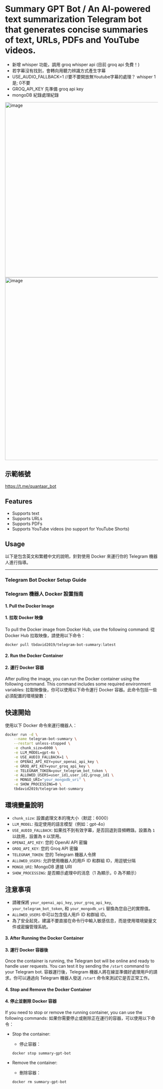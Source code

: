 # Summary GPT Bot / An AI-powered text summarization Telegram bot that generates concise summaries of text, URLs, PDFs and YouTube videos.
- 新增 whisper 功能，調用 groq whisper api  (目前 groq api 免費！)
- 若字幕沒有找到，會轉向用聽力辨識方式產生字幕
- USE_AUDIO_FALLBACK=1  //要不要開放無Youtube字幕的處理？ whisper 1是; 0不要
- GROQ_API_KEY 先準備 groq api key
- mongoDB 紀錄處理紀錄
  
<img width="575" alt="image" src="https://github.com/user-attachments/assets/7465b142-7fa1-4889-9f98-d74194ca72e3">
<img width="600" alt="image" src="https://github.com/user-attachments/assets/c69253fc-24ff-4378-9df0-eb14821cabdd">


## 示範帳號

https://t.me/quantaar_bot


## Features

- Supports text
- Supports URLs
- Supports PDFs
- Supports YouTube videos (no support for YouTube Shorts)

## Usage
以下是包含英文和繁體中文的說明，針對使用 Docker 來運行你的 Telegram 機器人進行指導。

---

### Telegram Bot Docker Setup Guide
### Telegram 機器人 Docker 設置指南

#### 1. **Pull the Docker Image**
#### 1. **拉取 Docker 映像**

To pull the Docker image from Docker Hub, use the following command:
從 Docker Hub 拉取映像，請使用以下命令：

```bash
docker pull tbdavid2019/telegram-bot-summary:latest
```

#### 2. **Run the Docker Container**
#### 2. **運行 Docker 容器**

After pulling the image, you can run the Docker container using the following command. This command includes some required environment variables:
拉取映像後，你可以使用以下命令運行 Docker 容器。此命令包括一些必須配置的環境變數：
## 快速開始

使用以下 Docker 命令來運行機器人：

```bash
docker run -d \
    --name telegram-bot-summary \
    --restart unless-stopped \
    -e chunk_size=6000 \
    -e LLM_MODEL=gpt-4o \
    -e USE_AUDIO_FALLBACK=1 \
    -e OPENAI_API_KEY=your_openai_api_key \
    -e GROQ_API_KEY=your_groq_api_key \
    -e TELEGRAM_TOKEN=your_telegram_bot_token \
    -e ALLOWED_USERS=user_id1,user_id2,group_id1 \
    -e MONGO_URI="your_mongodb_uri" \
    -e SHOW_PROCESSING=0 \
    tbdavid2019/telegram-bot-summary
```

## 環境變量說明

- `chunk_size`: 設置處理文本的塊大小（默認：6000）
- `LLM_MODEL`: 指定使用的語言模型（例如：gpt-4o）
- `USE_AUDIO_FALLBACK`: 如果找不到有效字幕，是否回退到音頻轉錄。設置為 `1` 以啟用，設置為 `0` 以禁用。
- `OPENAI_API_KEY`: 您的 OpenAI API 密鑰
- `GROQ_API_KEY`: 您的 Groq API 密鑰
- `TELEGRAM_TOKEN`: 您的 Telegram 機器人令牌
- `ALLOWED_USERS`: 允許使用機器人的用戶 ID 和群組 ID，用逗號分隔
- `MONGO_URI`: MongoDB 連接 URI
- `SHOW_PROCESSING`: 是否顯示處理中的消息（1 為顯示，0 為不顯示）

## 注意事項

- 請確保將 `your_openai_api_key`, `your_groq_api_key`, `your_telegram_bot_token`, 和 `your_mongodb_uri` 替換為您自己的實際值。
- `ALLOWED_USERS` 中可以包含個人用戶 ID 和群組 ID。
- 為了安全起見，建議不要直接在命令行中輸入敏感信息，而是使用環境變量文件或密鑰管理系統。




#### 3. **After Running the Docker Container**
#### 3. **運行 Docker 容器後**

Once the container is running, the Telegram bot will be online and ready to handle user requests. You can test it by sending the `/start` command to your Telegram bot.
容器運行後，Telegram 機器人將在線並準備好處理用戶的請求。你可以通過向 Telegram 機器人發送 `/start` 命令來測試它是否正常工作。

#### 4. **Stop and Remove the Docker Container**
#### 4. **停止並刪除 Docker 容器**

If you need to stop or remove the running container, you can use the following commands:
如果你需要停止或刪除正在運行的容器，可以使用以下命令：

- Stop the container:
  - 停止容器：
  ```bash
  docker stop summary-gpt-bot
  ```

- Remove the container:
  - 刪除容器：
  ```bash
  docker rm summary-gpt-bot
  ```




